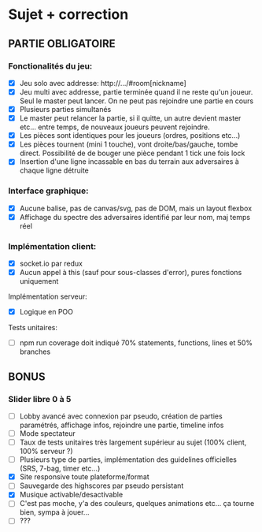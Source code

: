 # Sujet + correction

## PARTIE OBLIGATOIRE

### Fonctionalités du jeu:
- [x] Jeu solo avec addresse: http://.../#room[nickname]
- [x] Jeu multi avec addresse, partie terminée quand il ne reste qu'un joueur. Seul le master peut lancer. On ne peut pas rejoindre une partie en cours
- [x] Plusieurs parties simultanés
- [x] Le master peut relancer la partie, si il quitte, un autre devient master etc... entre temps, de nouveaux joueurs peuvent rejoindre.
- [x] Les pièces sont identiques pour les joueurs (ordres, positions etc...)
- [x] Les pièces tournent (mini 1 touche), vont droite/bas/gauche, tombe direct. Possibilité de de bouger une pièce pendant 1 tick une fois lock
- [x] Insertion d'une ligne incassable en bas du terrain aux adversaires à chaque ligne détruite

### Interface graphique:
- [x] Aucune balise, pas de canvas/svg, pas de DOM, mais un layout flexbox
- [x] Affichage du spectre des adversaires identifié par leur nom, maj temps réel

### Implémentation client:
- [x] socket.io par redux
- [x] Aucun appel à this (sauf pour sous-classes d'error), pures fonctions uniquement

Implémentation serveur:
- [x] Logique en POO

Tests unitaires:
- [ ] npm run coverage doit indiqué 70% statements, functions, lines et 50% branches

## BONUS

### Slider libre 0 à 5
- [ ] Lobby avancé avec connexion par pseudo, création de parties paramétrés, affichage infos, rejoindre une partie, timeline infos
- [ ] Mode spectateur
- [ ] Taux de tests unitaires très largement supérieur au sujet (100% client, 100% serveur ?)
- [ ] Plusieurs type de parties, implémentation des guidelines officielles (SRS, 7-bag, timer etc...)
- [x] Site responsive toute plateforme/format
- [ ] Sauvegarde des highscores par pseudo persistant
- [x] Musique activable/desactivable
- [ ] C'est pas moche, y'a des couleurs, quelques animations etc... ça tourne bien, sympa à jouer...
- [ ] ???
